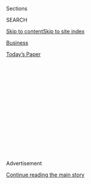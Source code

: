 <div id="app">

<div>

<div>

<div>

<div class="NYTAppHideMasthead css-1q2w90k e1suatyy0">

<div class="section css-ui9rw0 e1suatyy2">

<div class="css-eph4ug er09x8g0">

<div class="css-6n7j50">

</div>

<span class="css-1dv1kvn">Sections</span>

<div class="css-10488qs">

<span class="css-1dv1kvn">SEARCH</span>

</div>

[Skip to content](#site-content)[Skip to site
index](#site-index)

</div>

<div id="masthead-section-label" class="css-1wr3we4 eaxe0e00">

[Business](https://www.nytimes.com/section/business)

</div>

<div class="css-10698na e1huz5gh0">

</div>

</div>

<div id="masthead-bar-one" class="section hasLinks css-15hmgas e1csuq9d3">

<div class="css-uqyvli e1csuq9d0">

</div>

<div class="css-1uqjmks e1csuq9d1">

</div>

<div class="css-9e9ivx">

[](https://myaccount.nytimes.com/auth/login?response_type=cookie&client_id=vi)

</div>

<div class="css-1bvtpon e1csuq9d2">

[Today’s
Paper](https://www.nytimes.com/section/todayspaper)

</div>

</div>

</div>

</div>

<div data-aria-hidden="false">

<div id="site-content" data-role="main">

<div>

<div class="css-1aor85t" style="opacity:0.000000001;z-index:-1;visibility:hidden">

<div class="css-1hqnpie">

<div class="css-epjblv">

<span class="css-17xtcya">[Business](/section/business)</span><span class="css-x15j1o">|</span><span class="css-fwqvlz">I
Got Access to My Secret Consumer Score. Now You Can Get Yours,
Too.</span>

</div>

<div class="css-k008qs">

<div class="css-1iwv8en">

<span class="css-18z7m18"></span>

<div>

</div>

</div>

<span class="css-1n6z4y">https://nyti.ms/34tKTo9</span>

<div class="css-1705lsu">

<div class="css-4xjgmj">

<div class="css-4skfbu" data-role="toolbar" data-aria-label="Social Media Share buttons, Save button, and Comments Panel with current comment count" data-testid="share-tools">

  - 
  - 
  - 
  - 
    
    <div class="css-6n7j50">
    
    </div>

  - 
  - 

</div>

</div>

</div>

</div>

</div>

</div>

<div id="NYT_TOP_BANNER_REGION" class="css-13pd83m">

</div>

<div id="top-wrapper" class="css-1sy8kpn">

<div id="top-slug" class="css-l9onyx">

Advertisement

</div>

[Continue reading the main
story](#after-top)

<div class="ad top-wrapper" style="text-align:center;height:100%;display:block;min-height:250px">

<div id="top" class="place-ad" data-position="top" data-size-key="top">

</div>

</div>

<div id="after-top">

</div>

</div>

<div>

<div id="sponsor-wrapper" class="css-1hyfx7x">

<div id="sponsor-slug" class="css-19vbshk">

Supported by

</div>

[Continue reading the main
story](#after-sponsor)

<div id="sponsor" class="ad sponsor-wrapper" style="text-align:center;height:100%;display:block">

</div>

<div id="after-sponsor">

</div>

</div>

<div class="css-186x18t">

</div>

<div class="css-1vkm6nb ehdk2mb0">

# I Got Access to My Secret Consumer Score. Now You Can Get Yours, Too.

</div>

Little-known companies are amassing your data — like food orders and
Airbnb messages — and selling the analysis to clients. Here’s how to get
a copy of what they have on
you.

<div class="css-79elbk" data-testid="photoviewer-wrapper">

<div class="css-z3e15g" data-testid="photoviewer-wrapper-hidden">

</div>

<div class="css-1a48zt4 ehw59r15" data-testid="photoviewer-children">

![<span class="css-cnj6d5 e1z0qqy90" itemprop="copyrightHolder"><span class="css-1ly73wi e1tej78p0">Credit...</span><span><span>Adam
McCauley</span></span></span>](https://static01.nyt.com/images/2019/11/05/business/05SecretScores-illo/SecretScores-illo-articleLarge.jpg?quality=75&auto=webp&disable=upscale)

</div>

</div>

<div class="css-18e8msd">

<div class="css-vp77d3 epjyd6m0">

<div class="css-1baulvz">

By [<span class="css-1baulvz last-byline" itemprop="name">Kashmir
Hill</span>](https://www.nytimes.com/by/kashmir-hill)

</div>

</div>

  - 
    
    <div class="css-ld3wwf e16638kd2">
    
    Published Nov. 4, 2019Updated Nov. 5,
    2019
    
    </div>

  - 
    
    <div class="css-4xjgmj">
    
    <div class="css-pvvomx" data-role="toolbar" data-aria-label="Social Media Share buttons, Save button, and Comments Panel with current comment count" data-testid="share-tools">
    
      - 
      - 
      - 
      - 
        
        <div class="css-6n7j50">
        
        </div>
    
      - 
      - 
    
    </div>
    
    </div>

</div>

</div>

<div class="section meteredContent css-1r7ky0e" name="articleBody" itemprop="articleBody">

<div class="css-1fanzo5 StoryBodyCompanionColumn">

<div class="css-53u6y8">

As consumers, we all have “secret scores”: hidden ratings that determine
how long each of us waits on hold when calling a business, whether we
can return items at a store, and what type of service we receive. A low
score sends you to the back of the queue; high scores get you elite
treatment.

Every so often, journalists lament these systems’ inaccessibility.
They’re “largely invisible to the public,” The New York Times
[wrote](https://www.nytimes.com/2012/08/19/business/electronic-scores-rank-consumers-by-potential-value.html)
in 2012. “Most people have no inkling they even exist,” The Wall Street
Journal
[said](https://www.wsj.com/articles/on-hold-for-45-minutes-it-might-be-your-secret-customer-score-1541084656)
in 2018. Most recently, in April, The Journal’s Christopher Mims looked
at a company called Sift, whose proprietary scoring system tracks 16,000
factors for companies like Airbnb and OkCupid. “Sift judges whether or
not you can be trusted,” he
[wrote](https://www.wsj.com/articles/the-secret-trust-scores-companies-use-to-judge-us-all-11554523206),
“yet there’s no file with your name that it can produce upon request.”

As of this summer, though, Sift *does* have a file on you, which it can
produce upon request. I got mine, and I found it shocking: More than 400
pages long, it contained all the messages I’d ever sent to hosts on
Airbnb; years of Yelp delivery orders; a log of every time I’d opened
the Coinbase app on my iPhone. Many entries included detailed
information about the device I used to do these things, including my IP
address at the time.

Sift knew, for example, that I’d used my iPhone to order chicken tikka
masala, vegetable samosas and garlic naan on a Saturday night in April
three years ago. It knew I used my Apple laptop to sign into Coinbase in
January 2017 to change my password. Sift knew about a nightmare
Thanksgiving I had in California’s wine country, as captured in my
messages to the Airbnb host of a rental called “Cloud 9.”

</div>

</div>

<div class="css-1fanzo5 StoryBodyCompanionColumn">

<div class="css-53u6y8">

“The heater in the room with the big couch has been running since we got
here and we’re not sure how to turn it off,” I wrote on Wednesday
afternoon.

“The air in the main house is really musty, like maybe there’s a mildew
or mold issue,” I wrote on Thursday, then added apologetically, “Sorry
to be bothering you on Thanksgiving\!”

“The bathroom flooded during the rainstorm. The carpet outside the
bathroom is very wet,” I wrote on Friday. “Ants are coming in from the
interior wall of the house.”

This may sound somewhat comical, but the companies gathering and paying
for this data find it extremely valuable for rooting out fraud and
increasing the revenue they can collect from big spenders. Sift has this
data because the company has been hired by Airbnb, Yelp, and Coinbase to
identify stolen credit cards and help spot identity thieves and abusive
behavior. Still, the fact that obscure companies are accumulating
information about years of our online and offline behavior is
unsettling, and at a minimum it creates the potential for abuse or
discrimination — particularly when those companies decide we don’t stack
up.

## How to get your data

There are many companies in the business of scoring consumers. The
challenge is to identify them. Once you do, the instructions on getting
your data will probably be buried in their privacy policies. Ctrl-F
“request” is a good way to find it. Most of these companies will also
require you to send a photo of your driver’s license to verify your
identity. Here are five that say they’ll share the data they have on
you.

  - Sift, which determines consumer trustworthiness, asks you to email
    <privacy@sift.com>. (An earlier version of this article contained a
    link to an online form; the company disabled the page after
    receiving thousands of submissions.)

  - Zeta Global, which identifies people with a lot of money to spend,
    lets you request your data via [an online
    form](https://privacyportal-cdn.onetrust.com/dsarwebform/bc2d3301-11a5-4de5-b15e-ce796187a352/d0720d0f-d427-4a7d-a773-5d6793229f15.html).

  - Retail Equation, which helps companies such as Best Buy and Sephora
    decide whether to accept or reject a product return, will send you a
    report if you email <returnactivityreport@theretailequation.com>.

  - Riskified, which develops fraud scores, will tell you what data it
    has gathered on your possible crookedness if you contact
    <privacy@riskified.com>.

  - Kustomer, a database company that
    [provides](https://www.kustomer.com/platform/) what it calls
    “unprecedented insight into a customer’s past experiences and
    current sentiment,” tells people to email <privacy@kustomer.com>.

Just because the companies say they’ll provide your data doesn’t mean
they actually will.

</div>

</div>

<div class="css-1fanzo5 StoryBodyCompanionColumn">

<div class="css-53u6y8">

Kustomer, for example, gave me the runaround. When I first contacted the
company from my personal email address, a representative wrote back that
I would have the report by the end of the week. After a couple of weeks
passed, I emailed again and was told the company was “instituting a new
process” and had “hit a few snags.” I never got the report. When I
contacted a company spokeswoman, I was told that I would need to get my
data instead from the companies that used Kustomer to analyze me.

## Thanks, California

Most of the companies only recently started honoring these requests in
response to the [California Consumer Privacy
Act.](https://www.nytimes.com/2018/06/28/technology/california-online-privacy-law.html)
Set to go into effect in 2020, the law will grant Californians the right
to see what data a company holds on them. It follows a 2018 European
privacy law, [called General Data Protection
Regulation](https://www.nytimes.com/2018/05/24/technology/europe-gdpr-privacy.html),
that lets Europeans gain access to and delete their online data. Some
companies have decided to honor the laws’ transparency requirements even
for those of us who are not lucky enough to live in Europe or the Golden
State.

“We expect these are the first of many laws,” said Jason Tan, the chief
executive of Sift. The company, founded in 2011, started making files
available to “all end users” this June, even where not legally required
to do so — such as in New York, where I live. “We’re trying to be more
privacy conscious. We want to be good citizens and stewards of the
internet. That includes transparency.”

I was inspired to chase down my data files by [a June
report](https://www.representconsumers.org/wp-content/uploads/2019/06/2019.06.24-FTC-Letter-Surveillance-Scores.pdf)
from the Consumer Education Foundation, which wants the Federal Trade
Commission to investigate secret surveillance scores “generated by a
shadowy group of privacy-busting firms that operate in the dark recesses
of the American marketplace.” The report named 11 firms that rate
shoppers, potential renters and prospective employees. I pursued data
from the firms most likely to have information on me.

One of the co-authors of the report was Laura Antonini, the policy
director at the Consumer Education Foundation. At my suggestion, she
sought out her own data. She got a voluminous report from Sift, and like
me, had several companies come up empty-handed despite their claims to
have information on hundreds of millions of people. Retail Equation, the
company that helps decide whether customers should be allowed to make a
return, had nothing on me and one entry for Ms. Antonini: a return of
three items worth $78 to Victoria’s Secret in 2009.

“I don’t really care that these data analytics companies know I made a
return to Victoria’s Secret in 2009, or that I had chicken kebabs
delivered to my apartment, but how is this information being used
against me when you generate scores for your clients?” Ms. Antonini
said. “That is what consumers deserve to know. The lack of the
information I received back is the most alarming part of this.”

In other words, most of these companies are just showing you the data
they used to make decisions about you, not how they analyzed that data
or what their decision
was.

</div>

</div>

<div class="css-1fanzo5 StoryBodyCompanionColumn">

<div class="css-53u6y8">

## ‘It’s incredible what machines can do when they can look under every stone’

My Sift file didn’t come with a credit-score-type number at the top, but
many of the entries included a percentage rating as to whether the
behavior was “abuse” or “not abuse,” “normal” or “fraud” or “account
takeover” versus “not account takeover.”

When I told Mr. Tan that I was alarmed to see my Airbnb messages and
Yelp orders in the hands of a company I’d never heard of before, he
responded by saying that Sift doesn’t sell or share any of the data it
has with third parties.

“We are in the business of predicting risks for particular events at
particular times, for particular fraud,” he said. Sift is looking at all
my online activity to make sure it’s me, and not someone trying to
impersonate or hack me.

“Behind the scenes, we’re trying to create connections between
fraudulent accounts,” Mr. Tan said. To score risk, the more data Sift
has, the better. It’s able to use what it knows across the accounts of
all its clients, so if a certain device has been used to make an order
on Yelp with a stolen credit card, Sift can flag that device when it
shows up on Airbnb.

“We’re not looking at the data. It’s just machines and algorithms doing
this work,” said Mr. Tan. “But it’s incredible what machines can do when
they can look under every stone.”

I asked Mr. Tan how many people had requested their data from Sift since
the company introduced the option to get it.

“Honestly, we haven’t seen much of a response,” he said.

A spokeswoman from Zeta Global, which created a portal for data requests
in August, told me that 10 people have requested their data so far.
“There was only data on two people,” she said. (I was one of them; the
company had a record of all the comments I had made on a blog a decade
ago.)

</div>

</div>

<div class="css-1fanzo5 StoryBodyCompanionColumn">

<div class="css-53u6y8">

This may be because most people have no idea Sift, Zeta and the other
secret scorers exist. But now you do, and you know how you can get your
files.

If you submit a request to any of these companies and get back something
weird, please share your experience with me at
<kashmir.hill@nytimes.com>.

</div>

</div>

<div>

</div>

</div>

<div>

</div>

<div>

</div>

<div>

</div>

<div>

<div id="bottom-wrapper" class="css-1ede5it">

<div id="bottom-slug" class="css-l9onyx">

Advertisement

</div>

[Continue reading the main
story](#after-bottom)

<div id="bottom" class="ad bottom-wrapper" style="text-align:center;height:100%;display:block;min-height:90px">

</div>

<div id="after-bottom">

</div>

</div>

</div>

</div>

</div>

## Site Index

<div>

</div>

## Site Information Navigation

  - [© <span>2020</span> <span>The New York Times
    Company</span>](https://help.nytimes.com/hc/en-us/articles/115014792127-Copyright-notice)

<!-- end list -->

  - [NYTCo](https://www.nytco.com/)
  - [Contact
    Us](https://help.nytimes.com/hc/en-us/articles/115015385887-Contact-Us)
  - [Work with us](https://www.nytco.com/careers/)
  - [Advertise](https://nytmediakit.com/)
  - [T Brand Studio](http://www.tbrandstudio.com/)
  - [Your Ad
    Choices](https://www.nytimes.com/privacy/cookie-policy#how-do-i-manage-trackers)
  - [Privacy](https://www.nytimes.com/privacy)
  - [Terms of
    Service](https://help.nytimes.com/hc/en-us/articles/115014893428-Terms-of-service)
  - [Terms of
    Sale](https://help.nytimes.com/hc/en-us/articles/115014893968-Terms-of-sale)
  - [Site
    Map](https://spiderbites.nytimes.com)
  - [Help](https://help.nytimes.com/hc/en-us)
  - [Subscriptions](https://www.nytimes.com/subscription?campaignId=37WXW)

</div>

</div>

</div>

</div>
